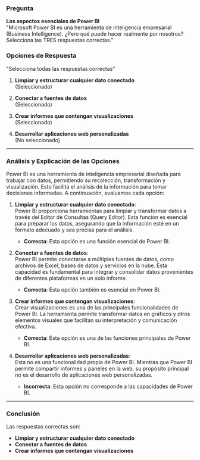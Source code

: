 ### Pregunta
**Los aspectos esenciales de Power BI**  
"Microsoft Power BI es una herramienta de inteligencia empresarial (Business Intelligence). ¿Pero qué puede hacer realmente por nosotros? Selecciona las TRES respuestas correctas."

### Opciones de Respuesta
"Selecciona todas las respuestas correctas"

1. **Limpiar y estructurar cualquier dato conectado**  
   (Seleccionado)

2. **Conectar a fuentes de datos**  
   (Seleccionado)

3. **Crear informes que contengan visualizaciones**  
   (Seleccionado)

4. **Desarrollar aplicaciones web personalizadas**  
   (No seleccionado)

---

### Análisis y Explicación de las Opciones

Power BI es una herramienta de inteligencia empresarial diseñada para trabajar con datos, permitiendo su recolección, transformación y visualización. Esto facilita el análisis de la información para tomar decisiones informadas. A continuación, evaluamos cada opción:

1. **Limpiar y estructurar cualquier dato conectado**:  
   Power BI proporciona herramientas para limpiar y transformar datos a través del Editor de Consultas (Query Editor). Esta función es esencial para preparar los datos, asegurando que la información esté en un formato adecuado y sea precisa para el análisis.
   - **Correcta**: Esta opción es una función esencial de Power BI.

2. **Conectar a fuentes de datos**:  
   Power BI permite conectarse a múltiples fuentes de datos, como archivos de Excel, bases de datos y servicios en la nube. Esta capacidad es fundamental para integrar y consolidar datos provenientes de diferentes plataformas en un solo informe.
   - **Correcta**: Esta opción también es esencial en Power BI.

3. **Crear informes que contengan visualizaciones**:  
   Crear visualizaciones es una de las principales funcionalidades de Power BI. La herramienta permite transformar datos en gráficos y otros elementos visuales que facilitan su interpretación y comunicación efectiva.
   - **Correcta**: Esta opción es una de las funciones principales de Power BI.

4. **Desarrollar aplicaciones web personalizadas**:  
   Esta no es una funcionalidad propia de Power BI. Mientras que Power BI permite compartir informes y paneles en la web, su propósito principal no es el desarrollo de aplicaciones web personalizadas.
   - **Incorrecta**: Esta opción no corresponde a las capacidades de Power BI.

---

### Conclusión
Las respuestas correctas son:
- **Limpiar y estructurar cualquier dato conectado**
- **Conectar a fuentes de datos**
- **Crear informes que contengan visualizaciones**